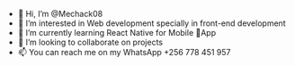 - 👋 Hi, I’m @Mechack08
- 👀 I’m interested in Web development specially in front-end development 
- 🌱 I’m currently learning React Native for Mobile 📱App 
- 💞️ I’m looking to collaborate on projects
- 📫 You can reach me on my WhatsApp +256 778 451 957

<!---
Mechack08/Mechack08 is a ✨ special ✨ repository because its `README.md` (this file) appears on your GitHub profile.
You can click the Preview link to take a look at your changes.
--->
